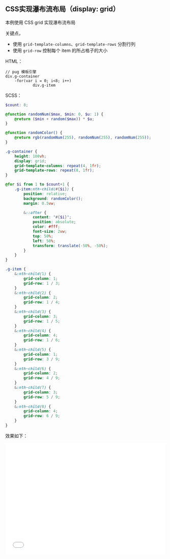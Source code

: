## CSS实现瀑布流布局（display: grid）

本例使用 CSS grid 实现瀑布流布局

关键点，

+ 使用 `grid-template-columns`、`grid-template-rows` 分割行列
+ 使用 `grid-row` 控制每个 item 的所占格子的大小

HTML：

```pug
// pug 模板引擎
div.g-container
    -for(var i = 0; i<8; i++)
            div.g-item
```

SCSS：
```scss
$count: 8;

@function randomNum($max, $min: 0, $u: 1) {
    @return ($min + random($max)) * $u;
}

@function randomColor() {
    @return rgb(randomNum(255), randomNum(255), randomNum(255));
}

.g-container {
    height: 100vh;
    display: grid;
    grid-template-columns: repeat(4, 1fr);
    grid-template-rows: repeat(8, 1fr);
}

@for $i from 1 to $count+1 {
    .g-item:nth-child(#{$i}) {
        position: relative;
        background: randomColor();
        margin: 0.5vw;

        &::after {
            content: "#{$i}";
            position: absolute;
            color: #fff;
            font-size: 2vw;
            top: 50%;
            left: 50%;
            transform: translate(-50%, -50%);
        }
    }
}

.g-item {
    &:nth-child(1) {
        grid-column: 1;
        grid-row: 1 / 3;
    }
    &:nth-child(2) {
        grid-column: 2;
        grid-row: 1 / 4;
    }
    &:nth-child(3) {
        grid-column: 3;
        grid-row: 1 / 5;
    }
    &:nth-child(4) {
        grid-column: 4;
        grid-row: 1 / 6;
    }
    &:nth-child(5) {
        grid-column: 1;
        grid-row: 3 / 9;
    }
    &:nth-child(6) {
        grid-column: 2;
        grid-row: 4 / 9;
    }
    &:nth-child(7) {
        grid-column: 3;
        grid-row: 5 / 9;
    }
    &:nth-child(8) {
        grid-column: 4;
        grid-row: 6 / 9;
    }
}

```

效果如下：

<iframe height='350' scrolling='no' title='CSS实现瀑布流布局（display: grid）' src='//codepen.io/Chokcoco/embed/KGXqyo/?height=265&theme-id=0&default-tab=result' frameborder='no' allowtransparency='true' allowfullscreen='true' style='width: 100%;'>See the Pen <a href='https://codepen.io/Chokcoco/pen/KGXqyo/'>CSS实现瀑布流布局（display: grid）</a> by Chokcoco (<a href='https://codepen.io/Chokcoco'>@Chokcoco</a>) on <a href='https://codepen.io'>CodePen</a>.
</iframe>